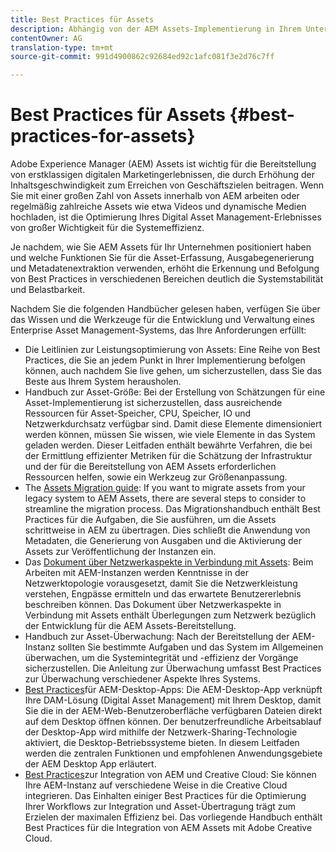 ```yaml
---
title: Best Practices für Assets
description: Abhängig von der AEM Assets-Implementierung in Ihrem Unternehmen und den Funktionen, die Sie für Asset-Aufnahme, Ausgabegenerierung und Metadatenextraktion verwenden, können Sie mit den richtigen Best Practices in verschiedenen Bereichen deutlich die Systemstabilität und -performance steigern.
contentOwner: AG
translation-type: tm+mt
source-git-commit: 991d4900862c92684ed92c1afc081f3e2d76c7ff

---
```



# Best Practices für Assets {#best-practices-for-assets}

Adobe Experience Manager (AEM) Assets ist wichtig für die Bereitstellung von erstklassigen digitalen Marketingerlebnissen, die durch Erhöhung der Inhaltsgeschwindigkeit zum Erreichen von Geschäftszielen beitragen. Wenn Sie mit einer großen Zahl von Assets innerhalb von AEM arbeiten oder regelmäßig zahlreiche Assets wie etwa Videos und dynamische Medien hochladen, ist die Optimierung Ihres Digital Asset Management-Erlebnisses von großer Wichtigkeit für die Systemeffizienz.

Je nachdem, wie Sie AEM Assets für Ihr Unternehmen positioniert haben und welche Funktionen Sie für die Asset-Erfassung, Ausgabegenerierung und Metadatenextraktion verwenden, erhöht die Erkennung und Befolgung von Best Practices in verschiedenen Bereichen deutlich die Systemstabilität und Belastbarkeit.

Nachdem Sie die folgenden Handbücher gelesen haben, verfügen Sie über das Wissen und die Werkzeuge für die Entwicklung und Verwaltung eines Enterprise Asset Management-Systems, das Ihre Anforderungen erfüllt:

* Die Leitlinien zur Leistungsoptimierung von Assets: Eine Reihe von Best Practices, die Sie an jedem Punkt in Ihrer Implementierung befolgen können, auch nachdem Sie live gehen, um sicherzustellen, dass Sie das Beste aus Ihrem System herausholen.
* Handbuch zur Asset-Größe: Bei der Erstellung von Schätzungen für eine Asset-Implementierung ist sicherzustellen, dass ausreichende Ressourcen für Asset-Speicher, CPU, Speicher, IO und Netzwerkdurchsatz verfügbar sind. Damit diese Elemente dimensioniert werden können, müssen Sie wissen, wie viele Elemente in das System geladen werden. Dieser Leitfaden enthält bewährte Verfahren, die bei der Ermittlung effizienter Metriken für die Schätzung der Infrastruktur und der für die Bereitstellung von AEM Assets erforderlichen Ressourcen helfen, sowie ein Werkzeug zur Größenanpassung.
* The [Assets Migration guide](/help/assets/assets-migration-guide.md): If you want to migrate assets from your legacy system to AEM Assets, there are several steps to consider to streamline the migration process. Das Migrationshandbuch enthält Best Practices für die Aufgaben, die Sie ausführen, um die Assets schrittweise in AEM zu übertragen. Dies schließt die Anwendung von Metadaten, die Generierung von Ausgaben und die Aktivierung der Assets zur Veröffentlichung der Instanzen ein.
* Das [Dokument über Netzwerkaspekte in Verbindung mit Assets](/help/assets/assets-network-considerations.md): Beim Arbeiten mit AEM-Instanzen werden Kenntnisse in der Netzwerktopologie vorausgesetzt, damit Sie die Netzwerkleistung verstehen, Engpässe ermitteln und das erwartete Benutzererlebnis beschreiben können. Das Dokument über Netzwerkaspekte in Verbindung mit Assets enthält Überlegungen zum Netzwerk bezüglich der Entwicklung für die AEM Assets-Bereitstellung.
* Handbuch zur Asset-Überwachung: Nach der Bereitstellung der AEM-Instanz sollten Sie bestimmte Aufgaben und das System im Allgemeinen überwachen, um die Systemintegrität und -effizienz der Vorgänge sicherzustellen. Die Anleitung zur Überwachung umfasst Best Practices zur Überwachung verschiedener Aspekte Ihres Systems.
* [Best Practices](https://helpx.adobe.com/experience-manager/desktop-app/aem-desktop-app-best-practices.html)für AEM-Desktop-Apps: Die AEM-Desktop-App verknüpft Ihre DAM-Lösung (Digital Asset Management) mit Ihrem Desktop, damit Sie die in der AEM-Web-Benutzeroberfläche verfügbaren Dateien direkt auf dem Desktop öffnen können. Der benutzerfreundliche Arbeitsablauf der Desktop-App wird mithilfe der Netzwerk-Sharing-Technologie aktiviert, die Desktop-Betriebssysteme bieten. In diesem Leitfaden werden die zentralen Funktionen und empfohlenen Anwendungsgebiete der AEM Desktop App erläutert.
* [Best Practices](/help/assets/aem-cc-integration-best-practices.md)zur Integration von AEM und Creative Cloud: Sie können Ihre AEM-Instanz auf verschiedene Weise in die Creative Cloud integrieren. Das Einhalten einiger Best Practices für die Optimierung Ihrer Workflows zur Integration und Asset-Übertragung trägt zum Erzielen der maximalen Effizienz bei. Das vorliegende Handbuch enthält Best Practices für die Integration von AEM Assets mit Adobe Creative Cloud.
